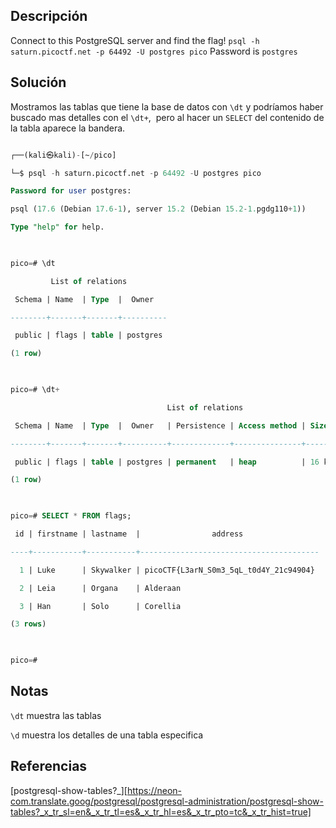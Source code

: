 ## Descripción

Connect to this PostgreSQL server and find the flag! `psql -h saturn.picoctf.net -p 64492 -U postgres pico` Password is `postgres`

## Solución

Mostramos las tablas que tiene la base de datos con `\dt` y podríamos haber buscado mas detalles con el `\dt+`,  pero al hacer un `SELECT` del contenido de la tabla aparece la bandera.

```sql

┌──(kali㉿kali)-[~/pico]

└─$ psql -h saturn.picoctf.net -p 64492 -U postgres pico

Password for user postgres:

psql (17.6 (Debian 17.6-1), server 15.2 (Debian 15.2-1.pgdg110+1))

Type "help" for help.

  

pico=# \dt

         List of relations

 Schema | Name  | Type  |  Owner  

--------+-------+-------+----------

 public | flags | table | postgres

(1 row)

  

pico=# \dt+

                                   List of relations

 Schema | Name  | Type  |  Owner   | Persistence | Access method | Size  | Description

--------+-------+-------+----------+-------------+---------------+-------+-------------

 public | flags | table | postgres | permanent   | heap          | 16 kB |

(1 row)

  

pico=# SELECT * FROM flags;

 id | firstname | lastname  |                address                

----+-----------+-----------+----------------------------------------

  1 | Luke      | Skywalker | picoCTF{L3arN_S0m3_5qL_t0d4Y_21c94904}

  2 | Leia      | Organa    | Alderaan

  3 | Han       | Solo      | Corellia

(3 rows)

  

pico=#

```

## Notas

`\dt` muestra las tablas

`\d` muestra los detalles de una tabla especifica

## Referencias

[postgresql-show-tables?_][https://neon-com.translate.goog/postgresql/postgresql-administration/postgresql-show-tables?_x_tr_sl=en&_x_tr_tl=es&_x_tr_hl=es&_x_tr_pto=tc&_x_tr_hist=true]